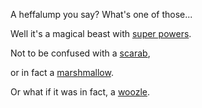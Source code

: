 A heffalump you say? What's one of those...

Well it's a magical beast with [super powers](../super-powers/practice-flying.md).

Not to be confused with a [scarab](../scarab/goddess.md),

 or in fact a [marshmallow](../marshmallow.md).

 Or what if it was in fact, a [woozle](../woozle/woozle.md).